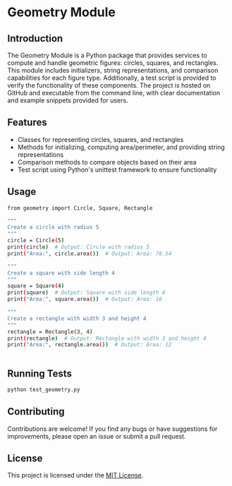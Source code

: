 # Geometry Module

## Introduction

The Geometry Module is a Python package that provides services to compute and
handle geometric figures: circles, squares, and rectangles. This module
includes initializers, string representations, and comparison capabilities
for each figure type. Additionally, a test script is provided to verify the
functionality of these components. The project is hosted on GitHub and
executable from the command line, with clear documentation and example
snippets provided for users.

## Features

- Classes for representing circles, squares, and rectangles
- Methods for initializing, computing area/perimeter, and providing string
  representations
- Comparison methods to compare objects based on their area
- Test script using Python's unittest framework to ensure functionality

## Usage

```bash
from geometry import Circle, Square, Rectangle

"""
Create a circle with radius 5
"""
circle = Circle(5)
print(circle)  # Output: Circle with radius 5
print("Area:", circle.area())  # Output: Area: 78.54

"""
Create a square with side length 4
"""
square = Square(4)
print(square)  # Output: Square with side length 4
print("Area:", square.area())  # Output: Area: 16

"""
Create a rectangle with width 3 and height 4
"""
rectangle = Rectangle(3, 4)
print(rectangle)  # Output: Rectangle with width 3 and height 4
print("Area:", rectangle.area())  # Output: Area: 12
 

```

## Running Tests

```bash
python test_geometry.py
```

## Contributing

Contributions are welcome! If you find any bugs or have suggestions for improvements, please open an issue or submit a pull request.

## License

This project is licensed under the [MIT License](LICENSE.md).
